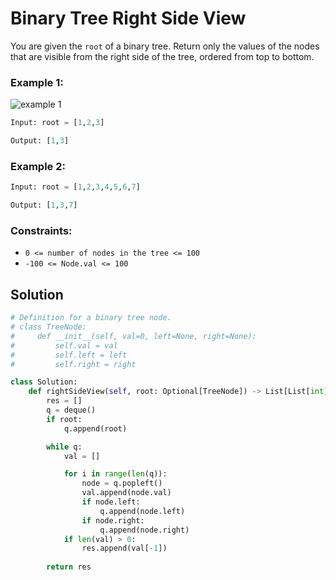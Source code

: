 # Binary Tree Right Side View
You are given the `root` of a binary tree. Return only the values of the nodes that are visible from the right side of the tree, ordered from top to bottom.

### Example 1:

![example 1](https://imagedelivery.net/CLfkmk9Wzy8_9HRyug4EVA/d348893a-8917-456c-9599-c405cfc4e000/public)
```python
Input: root = [1,2,3]

Output: [1,3]
```
### Example 2:
```python
Input: root = [1,2,3,4,5,6,7]

Output: [1,3,7]
```

### Constraints:
- `0 <= number of nodes in the tree <= 100`
- `-100 <= Node.val <= 100`

## Solution
```python
# Definition for a binary tree node.
# class TreeNode:
#     def __init__(self, val=0, left=None, right=None):
#         self.val = val
#         self.left = left
#         self.right = right

class Solution:
    def rightSideView(self, root: Optional[TreeNode]) -> List[List[int]]:
        res = []
        q = deque()
        if root:
            q.append(root)

        while q:
            val = []

            for i in range(len(q)):
                node = q.popleft()
                val.append(node.val)
                if node.left:
                    q.append(node.left)
                if node.right:
                    q.append(node.right)
            if len(val) > 0:
                res.append(val[-1])
            
        return res
```